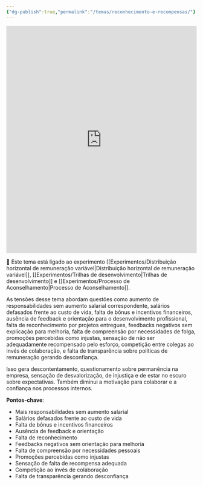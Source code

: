 ```yaml
---
{"dg-publish":true,"permalink":"/temas/reconhecimento-e-recompensas/"}
---
```


<iframe src="https://embed.kumu.io/53e7e664b3ae624aea8df4636d1eebe1" width="100%" height="600" frameborder="0"></iframe>

🔗 Este tema está ligado ao experimento [[Experimentos/Distribuição horizontal de remuneração variável\|Distribuição horizontal de remuneração variável]], [[Experimentos/Trilhas de desenvolvimento\|Trilhas de desenvolvimento]] e [[Experimentos/Processo de Aconselhamento\|Processo de Aconselhamento]].

As tensões desse tema abordam questões como aumento de responsabilidades sem aumento salarial correspondente, salários defasados frente ao custo de vida, falta de bônus e incentivos financeiros, ausência de feedback e orientação para o desenvolvimento profissional, falta de reconhecimento por projetos entregues, feedbacks negativos sem explicação para melhoria, falta de compreensão por necessidades de folga, promoções percebidas como injustas, sensação de não ser adequadamente recompensado pelo esforço, competição entre colegas ao invés de colaboração, e falta de transparência sobre políticas de remuneração gerando desconfiança.

Isso gera descontentamento, questionamento sobre permanência na empresa, sensação de desvalorização, de injustiça e de estar no escuro sobre expectativas. Também diminui a motivação para colaborar e a confiança nos processos internos.

**Pontos-chave**:

* Mais responsabilidades sem aumento salarial 
* Salários defasados frente ao custo de vida
* Falta de bônus e incentivos financeiros
* Ausência de feedback e orientação 
* Falta de reconhecimento
* Feedbacks negativos sem orientação para melhoria
* Falta de compreensão por necessidades pessoais
* Promoções percebidas como injustas
* Sensação de falta de recompensa adequada 
* Competição ao invés de colaboração
* Falta de transparência gerando desconfiança